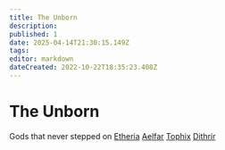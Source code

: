 ```yaml
---
title: The Unborn
description: 
published: 1
date: 2025-04-14T21:30:15.149Z
tags: 
editor: markdown
dateCreated: 2022-10-22T18:35:23.408Z
---
```


# The Unborn
Gods that never stepped on [Etheria](/geography/cosmology/etheria.md)
[Aelfar](/being/deity/aelfar.md)
[Tophix](/being/deity/tophix.md)
[Dithrir](/being/deity/dithrir.md)
